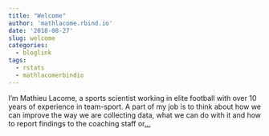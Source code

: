 ```yaml
---
title: "Welcome"
author: 'mathlacome.rbind.io'
date: '2018-08-27'
slug: welcome
categories:
  - bloglink
tags:
  - rstats
  - mathlacomerbindio
---
```


I’m Mathieu Lacome, a sports scientist working in elite football with over 10 years of experience in team-sport. A part of my job is to think about how we can improve the way we are collecting data, what we can do with it and how to report findings to the coaching staff or[... <i class="fas fa-external-link-alt"></i>](http://mathlacome.rbind.io/post/welcome/)

